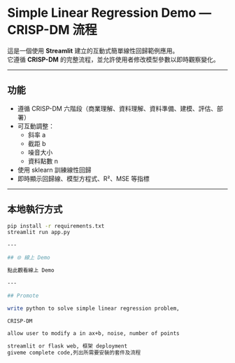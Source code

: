 # Simple Linear Regression Demo — CRISP-DM 流程

這是一個使用 **Streamlit** 建立的互動式簡單線性回歸範例應用。  
它遵循 **CRISP-DM** 的完整流程，並允許使用者修改模型參數以即時觀察變化。

---

##  功能
- 遵循 CRISP-DM 六階段（商業理解、資料理解、資料準備、建模、評估、部署）
- 可互動調整：
  - 斜率 a
  - 截距 b
  - 噪音大小
  - 資料點數 n
- 使用 sklearn 訓練線性回歸
- 即時顯示回歸線、模型方程式、R²、MSE 等指標

---

##  本地執行方式

```bash
pip install -r requirements.txt
streamlit run app.py

---

## 🌐 線上 Demo  

點此觀看線上 Demo

---

## Promote

write python to solve simple linear regression problem,

CRISP-DM

allow user to modify a in ax+b, noise, number of points

streamlit or flask web, 框架 deployment
giveme complete code,列出所需要安裝的套件及流程